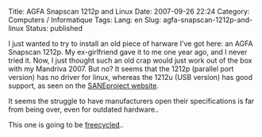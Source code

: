 Title: AGFA Snapscan 1212p and Linux
Date: 2007-09-26 22:24
Category: Computers / Informatique
Tags:
Lang: en
Slug: agfa-snapscan-1212p-and-linux
Status: published

I just wanted to try to install an old piece of harware I've got here: an AGFA
Snapscan 1212p. My ex-girlfriend gave it to me one year ago, and I never tried
it. Now, I just thought such an old crap would just work out of the box with my
Mandriva 2007. But no? It seems that the 1212p (parallel port version) has no
driver for linux, whereas the 1212u (USB version) has good support, as seen on
the [SANEproject website](http://www.sane-project.org/sane-mfgs.html#Z-AGFA).

It seems the struggle to have manufacturers open their specifications is far
from being over, even for outdated hardware..

This one is going to be [freecycled](http://www.freecycle.org/)..
